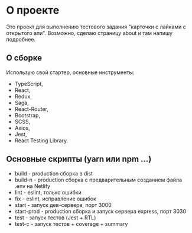 # О проекте
Это проект для выполнению тестового задания "карточки с лайками с открытого апи". Возможно, сделаю страницу about и там напишу подробнее.

## О сборке
Использую свой стартер, основные инструменты:
- TypeScript,
- React,
- Redux,
- Saga,
- React-Router,
- Bootstrap,
- SCSS,
- Axios,
- Jest,
- React Testing Library.

## Основные скрипты (yarn или npm ...)
- build - production сборка в dist
- build-n - production сборка с предварительным созданием файла .env на Netlify
- lint - eslint, только ошибки
- fix - eslint, исправление ошибок
- start - запуск дев-сервера, порт 3000
- start-prod - production сборка и запуск сервера express, порт 3030
- test - запуск тестов (Jest + RTL)
- test-c - запуск тестов + coverage + summary
